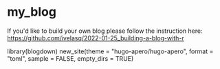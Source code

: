 # my_blog

If you'd like to build your own blog please follow the instruction here: https://github.com/ivelasq/2022-01-25_building-a-blog-with-r

library(blogdown)
new_site(theme = "hugo-apero/hugo-apero", 
           format = "toml",
           sample = FALSE,
           empty_dirs = TRUE)
